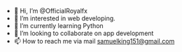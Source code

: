 - 👋 Hi, I’m @OfficialRoyalfx
- 👀 I’m interested in web developing.
- 🌱 I’m currently learning Python
- 💞️ I’m looking to collaborate on app development 
- 📫 How to reach me via mail samuelking151@gmail.com 

<!---
OfficialRoyalfx/OfficialRoyalfx is a ✨ special ✨ repository because its `README.md` (this file) appears on your GitHub profile.
You can click the Preview link to take a look at your changes.
--->

